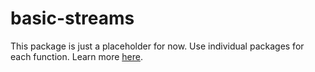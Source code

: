# basic-streams

This package is just a placeholder for now. Use individual packages for each
function. Learn more
[here](https://github.com/rpominov/basic-streams#installation).
